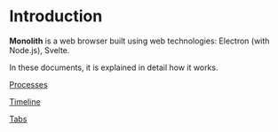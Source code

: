 # Introduction

**Monolith** is a web browser built using web technologies: Electron (with Node.js), Svelte.

In these documents, it is explained in detail how it works.

[Processes](./Processes.md)

[Timeline](./Timeline.md)

[Tabs](./Tabs.md)
